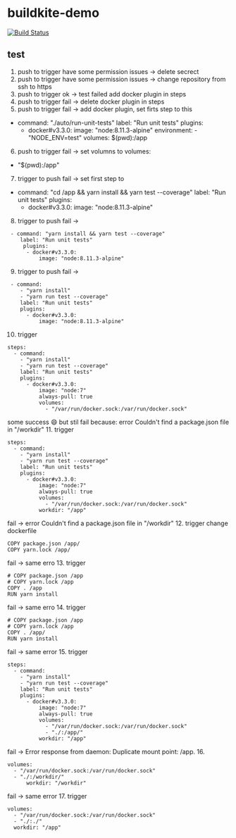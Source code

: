 # buildkite-demo
[![Build Status](https://badge.buildkite.com/734a6b47871896dd1ccc2c03d1e387827e8129fde914263582.svg)](https://buildkite.com/green-flowers/my-first-pipeline)

## test
1. push to trigger
have some  permission issues -> delete secrect
2. push to trigger
have some  permission issues -> change repository from ssh to https
3. push to trigger
ok -> test failed
add docker plugin in steps
4. push to trigger
fail -> delete docker plugin in steps
5. push to trigger
fail -> add docker plugin, set firts step to this
 - command: "./auto/run-unit-tests"
    label: "Run unit tests"
    plugins:
      - docker#v3.3.0:
          image: "node:8.11.3-alpine"
          environment:
            - "NODE_ENV=test"
          volumes: $(pwd):/app
6. push to trigger
fail -> set volumns to 
 volumes:
  - "$(pwd):/app"
7. trigger to push
fail -> set first step to 
 - command: "cd /app && yarn install && yarn test --coverage"
    label: "Run unit tests"
     plugins:
      - docker#v3.3.0:
          image: "node:8.11.3-alpine"
8. trigger to push
fail -> 
```
 - command: "yarn install && yarn test --coverage"
    label: "Run unit tests"
     plugins:
      - docker#v3.3.0:
          image: "node:8.11.3-alpine"
```
9. trigger to push 
fail -> 
```
 - command:
    - "yarn install"
    - "yarn run test --coverage"
    label: "Run unit tests"
    plugins:
      - docker#v3.3.0:
          image: "node:8.11.3-alpine"
```
10. trigger
```
steps:
  - command:
    - "yarn install"
    - "yarn run test --coverage"
    label: "Run unit tests"
    plugins:
      - docker#v3.3.0:
          image: "node:7"
          always-pull: true
          volumes:
            - "/var/run/docker.sock:/var/run/docker.sock"
```
some success :smile:
but stil fail because: error Couldn't find a package.json file in "/workdir"
11. trigger
```
steps:
  - command:
    - "yarn install"
    - "yarn run test --coverage"
    label: "Run unit tests"
    plugins:
      - docker#v3.3.0:
          image: "node:7"
          always-pull: true
          volumes:
            - "/var/run/docker.sock:/var/run/docker.sock"
          workdir: "/app"
```
fail -> error Couldn't find a package.json file in "/workdir"
12. trigger
change dockerfile
```
COPY package.json /app/
COPY yarn.lock /app/
```
fail -> same erro
13. trigger
```
# COPY package.json /app
# COPY yarn.lock /app
COPY . /app
RUN yarn install
```
fail -> same erro
14. trigger
```
# COPY package.json /app
# COPY yarn.lock /app
COPY . /app/
RUN yarn install
```  
fail -> same error
15. trigger
```
steps:
  - command:
    - "yarn install"
    - "yarn run test --coverage"
    label: "Run unit tests"
    plugins:
      - docker#v3.3.0:
          image: "node:7"
          always-pull: true
          volumes:
            - "/var/run/docker.sock:/var/run/docker.sock"
            - "./:/app/"
          workdir: "/app"
```
fail -> Error response from daemon: Duplicate mount point: /app.
16. 
```
volumes:
  - "/var/run/docker.sock:/var/run/docker.sock"
  - "./:/workdir/"
      workdir: "/workdir"
```
fail -> same error
17. trigger
```
volumes:
  - "/var/run/docker.sock:/var/run/docker.sock"
  - "./:./"
  workdir: "/app"
```



